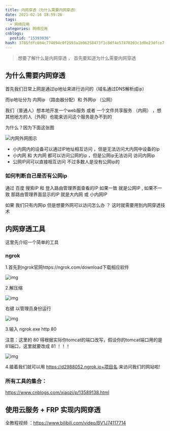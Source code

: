 ```yaml
---
title: 内网穿透（为什么需要内网穿透）
date: 2021-02-16 18:59:26
tags:
  - 网络应用
categories: 网络应用
cnblogs:
  postid: "15393036"
hash: 3785fdfc604c774894c0f2593a1b06258473f1c8df4e57470203c1d0e23dfce7
---
```




>  想要了解什么是内网穿透 ， 首先要知道为什么需要内网穿透

 

## 为什么需要内网穿透

首先我们日常上网是通过ip地址来进行访问的（域名通过DNS解析成ip）

而ip地址分为 内网ip  （路由器分配）和 外网ip （公网）

我们（普通人）想本地开发一个web服务 或者 一个文件共享服务 （内网） ，想其他地方的人（外网）也能来访问这个服务是办不到的 

为什么？因为下面这张图

![内网外网图示](https://gitee.com/bitbw/my-gallery/raw/master/img/20210216193832.png)

- 小内网内的设备可以通过IP地址相互访问 ，但是无法访问大内网中设备的ip
- 小内网 和 大内网 都可以访问公网的ip ，但是公网ip无法访问 访问内网ip
- 公网IP间可以直接相互访问 不过多数人是没有公网ip的

### 如何判断自己是否有公网ip

通过 百度 搜索IP 和 登入路由管理界面查看的IP 如果一致 就是公网IP , 如果不一致 那路由管理界面显示的IP 就是大内网 或 小内网IP

如果 我们只有内网ip 但是想要外网可以访问怎么办 ？ 这时就需要用到内网穿透技术



## 内网穿透工具

这里先介绍一个简单的工具

### ngrok

1.首先到ngrok官网https://ngrok.com/download下载相应软件

![img](https://gitee.com/bitbw/my-gallery/raw/master/img/20210216195441.png)

2.解压缩

![img](https://gitee.com/bitbw/my-gallery/raw/master/img/20210216195435.png)

右键 以管理员身份运行

![img](https://gitee.com/bitbw/my-gallery/raw/master/img/20210216195449.png)

3.输入 ngrok.exe http 80

注意：这里的 80 得根据实际你tomcat的端口改写，假设你的tomcat端口用的是81端口，这里就要改成 81 ！！！

![img](https://gitee.com/bitbw/my-gallery/raw/master/img/20210216195455.png)

4.接着我们就可以用  https://d2988052.ngrok.io+项目名 来访问我们的网站啦!



### 所有工具的集合：

https://www.cnblogs.com/xiaozi/p/13589138.html



## 使用云服务 +  FRP 实现内网穿透

全教程视频 ：https://www.bilibili.com/video/BV1J74117714
